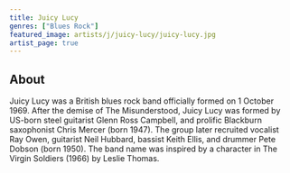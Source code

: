 ```yaml
---
title: Juicy Lucy
genres: ["Blues Rock"]
featured_image: artists/j/juicy-lucy/juicy-lucy.jpg
artist_page: true
---
```

## About

Juicy Lucy was a British blues rock band officially formed on 1 October 1969. After the demise of The Misunderstood, Juicy Lucy was formed by US-born steel guitarist Glenn Ross Campbell, and prolific Blackburn saxophonist Chris Mercer (born 1947). The group later recruited vocalist Ray Owen, guitarist Neil Hubbard, bassist Keith Ellis, and drummer Pete Dobson (born 1950).
The band name was inspired by a character in The Virgin Soldiers (1966) by Leslie Thomas.

